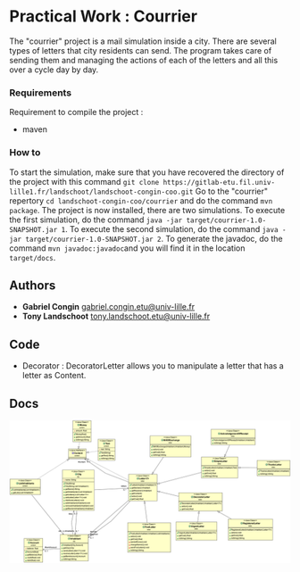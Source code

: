 # Practical Work : Courrier
The "courrier" project is a mail simulation inside a city. There are several types of letters that city residents can send. The program takes care of sending them and managing the actions of each of the letters and all this over a cycle day by day.
### Requirements
Requirement to compile the project :

- maven

### How to
To start the simulation, make sure that you have recovered the directory of the project with this command `git clone https://gitlab-etu.fil.univ-lille1.fr/landschoot/landschoot-congin-coo.git`
Go to the "courrier" repertory `cd landschoot-congin-coo/courrier` and do the command `mvn package`. The project is now installed, there are two simulations. To execute the first simulation, do the command `java -jar target/courrier-1.0-SNAPSHOT.jar 1`. To execute the second simulation, do the command `java -jar target/courrier-1.0-SNAPSHOT.jar 2`.
To generate the javadoc, do the command `mvn javadoc:javadoc`and you will find it in the location ``target/docs``.

## Authors
* **Gabriel Congin** gabriel.congin.etu@univ-lille.fr 
* **Tony Landschoot** tony.landschoot.etu@univ-lille.fr

## Code
- Decorator : DecoratorLetter allows you to manipulate a letter that has a letter as Content.

## Docs
![uml](src/main/resources/images/uml.png)